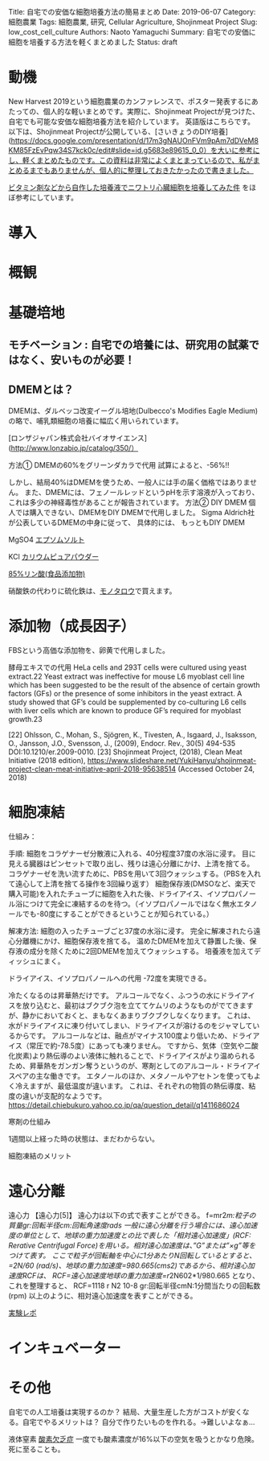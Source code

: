 Title: 自宅での安価な細胞培養方法の簡易まとめ
Date: 2019-06-07
Category: 細胞農業
Tags: 細胞農業, 研究, Cellular Agriculture, Shojinmeat Project
Slug: low_cost_cell_culture
Authors: Naoto Yamaguchi
Summary: 自宅での安価に細胞を培養する方法を軽くまとめました
Status: draft

# 動機
New Harvest 2019という細胞農業のカンファレンスで、ポスター発表するにあたっての、個人的な軽いまとめです。実際に、Shojinmeat Projectが見つけた、自宅でも可能な安価な細胞培養方法を紹介しています。
英語版はこちらです。以下は、Shojinmeat Projectが公開している、[さいきょうのDIY培養](https://docs.google.com/presentation/d/17m3gNAUOnFVm9pAm7dDVeM8KM85FzEvPqw34S7kck0c/edit#slide=id.g5683e89615_0_0）を大いに参考にし、軽くまとめたものです。この資料は非常によくまとまっているので、私がまとめるまでもありませんが、個人的に整理しておきたかったので書きました。

[ビタミン剤などから自作した培養液でニワトリ心臓細胞を培養してみた件](http://animescience.net/?p=3647)
をほぼ参考にしています。



# 導入


# 概観


# 基礎培地
## モチベーション : 自宅での培養には、研究用の試薬ではなく、安いものが必要！
## DMEMとは？
DMEMは、ダルベッコ改変イーグル培地(Dulbecco's Modifies Eagle Medium)の略で、哺乳類細胞の培養に幅広く用いられています。


[ロンザジャパン株式会社バイオサイエンス](http://www.lonzabio.jp/catalog/350/）

方法① DMEMの60%をグリーンダカラで代用
試算によると、-56%!!

しかし、結局40%はDMEMを使うため、一般人には手の届く価格ではありません。
また、DMEMには、フェノールレッドというpHを示す溶液が入っており、これは多少の神経毒性があることが報告されています。
方法② DIY DMEM
個人では購入できない、DMEMをDIY DMEMで代用しました。
Sigma Aldrich社が公表しているDMEMの中身に従って、
具体的には、
もっともDIY DMEM


MgSO4
[エプソムソルト](https://www.amazon.co.jp/%E3%82%A8%E3%83%97%E3%82%BD%E3%83%A0%E3%82%BD%E3%83%AB%E3%83%88-%E7%A1%AB%E9%85%B8%E3%83%9E%E3%82%B0%E3%83%8D%E3%82%B7%E3%82%A6%E3%83%A0-99-5-%E3%82%AA%E3%83%BC%E3%83%AB%E3%83%AA%E3%82%AD%E3%83%83%E3%83%89-%E5%90%84%E3%82%B5%E3%82%A4%E3%82%BA%E9%81%B8%E3%81%B9%E3%81%BE%E3%81%99/dp/B077PBRZKW/ref=sr_1_2_sspa?__mk_ja_JP=%E3%82%AB%E3%82%BF%E3%82%AB%E3%83%8A&keywords=%E7%A1%AB%E9%85%B8%E3%83%9E%E3%82%B0%E3%83%8D%E3%82%B7%E3%82%A6%E3%83%A0&qid=1562415735&s=gateway&sr=8-2-spons&psc=1)

KCl
[カリウムピュアパウダー](https://www.amazon.co.jp/NOW-Foods-733739014719-100%EF%BC%85%E3%83%94%E3%83%A5%E3%82%A2%E3%83%91%E3%82%A6%E3%83%80%E3%83%BC%EF%BC%88%E3%82%B0%E3%83%AB%E3%82%B3%E3%83%B3%E9%85%B8%E7%B5%90%E5%90%88%EF%BC%89-%E6%B5%B7%E5%A4%96%E7%9B%B4%E9%80%81%E5%93%81/dp/B0015C2ZI2/ref=pd_sbs_121_5/357-8514783-3116511?_encoding=UTF8&pd_rd_i=B0015C2ZI2&pd_rd_r=efa5fd70-9fe9-11e9-8924-833d5d723e91&pd_rd_w=MOB3n&pd_rd_wg=Lpn24&pf_rd_p=ad2ea29d-ea11-483c-9db2-6b5875bb9b73&pf_rd_r=GDX1GF1S1V4BG41MSH7F&psc=1&refRID=GDX1GF1S1V4BG41MSH7F)

[85%リン酸(食品添加物)](https://www.amazon.co.jp/MATSUBA-85-%E3%83%AA%E3%83%B3%E9%85%B8%E3%80%90%E9%A3%9F%E5%93%81%E6%B7%BB%E5%8A%A0%E7%89%A9%E3%80%91/dp/B071JDSJBC/ref=sr_1_1?s=food-beverage&ie=UTF8&qid=1517748041&sr=1-1&keywords=%E3%83%AA%E3%83%B3%E9%85%B8)

硝酸鉄の代わりに硫化鉄は、[モノタロウ](https://www.monotaro.com/g/01278495/?t.q=%89%96%89%BB%93S)で買えます。


# 添加物（成長因子）
FBSという高価な添加物を、卵黄で代用しました。





酵母エキスでの代用
 HeLa cells and 293T cells were cultured using yeast extract.22 Yeast extract was ineffective for mouse L6 myoblast cell line which has been suggested to be the result of the absence of certain growth factors (GFs) or the presence of some inhibitors in the yeast extract.  A study showed that GF’s could be supplemented by co-culturing L6 cells with liver cells which are known to produce GF’s required for myoblast growth.23 

[22] Ohlsson, C., Mohan, S., Sjögren, K., Tivesten, A., Isgaard, J., Isaksson, O., Jansson, J.O., Svensson, J., (2009), Endocr. Rev., 30(5) 494-535 DOI:10.1210/er.2009-0010.
[23] Shojinmeat Project, (2018), Clean Meat Initiative (2018 edition), https://www.slideshare.net/YukiHanyu/shojinmeat-project-clean-meat-initiative-april-2018-95638514 (Accessed October 24, 2018)


# 細胞凍結
仕組み：

手順:
細胞をコラゲナーゼ分散液に入れる、40分程度37度の水浴に浸す。
目に見える臓器はピンセットで取り出し、残りは遠心分離にかけ、上清を捨てる。
コラゲナーゼを洗い流すために、PBSを用いて3回ウォッシュする。（PBSを入れて遠心して上清を捨てる操作を3回繰り返す）
細胞保存液(DMSOなど、楽天で購入可能)を入れたチューブに細胞を入れた後、ドライアイス、イソプロパノール浴につけて完全に凍結するのを待つ。（イソプロパノールではなく無水エタノールでも-80度にすることができるということが知られている。）

解凍方法:
細胞の入ったチューブごと37度の水浴に浸す。
完全に解凍されたら遠心分離機にかけ、細胞保存液を捨てる。
温めたDMEMを加えて静置した後、保存液の成分を除くために2回DMEMを加えてウォッシュする。
培養液を加えてディッシュにまく。

ドライアイス、イソプロパノールへの代用
-72度を実現できる。


冷たくなるのは昇華熱だけです。
アルコールでなく、ふつうの水にドライアイスを放り込むと、最初はブクブク泡を立ててケムリのようなものがでてきますが、静かにおいておくと、まもなくあまりブクブクしなくなります。
これは、水がドライアイスに凍り付いてしまい、ドライアイスが溶けるのをジャマしているからです。
アルコールなどは、融点がマイナス100度より低いため、ドライアイス（常圧で約-78.5度）にあっても凍りません。
ですから、気体（空気や二酸化炭素)より熱伝導のよい液体に触れることで、ドライアイスがより温められるため、昇華熱をガンガン奪うというのが、寒剤としてのアルコール・ドライアイスペアの主な働きです。
エタノールのほか、メタノールやアセトンを使ってもよく冷えますが、最低温度が違います。
これは、それぞれの物質の熱伝導度、粘度の違いが支配的なようです。
https://detail.chiebukuro.yahoo.co.jp/qa/question_detail/q1411686024


寒剤の仕組み

1週間以上経った時の状態は、まだわからない。

細胞凍結のメリット

# 遠心分離
遠心力
【遠心力[5]】
遠心力は以下の式で表すことができる。
f=mr2*m:粒子の質量gr:回転半径cm:回転角速度rads
一般に遠心分離を行う場合には、遠心加速度の単位として、地球の重力加速度との比で表した「相対遠心加速度」(RCF: Rerative Centrifugal Force)を用いる。相対遠心加速度は、”G”または”×g”等をつけて表す。
ここで粒子が回転軸を中心に1分あたりN回転しているとすると、=2N/60 (rad/s)、地球の重力加速度=980.665(cms2)であるから、相対遠心加速度RCFは、
RCF=遠心加速度地球の重力加速度=r*2N602*1/980.665
となり、これを整理すると、
RCF=1118  r  N2  10-8 gr:回転半径cmN:1分間当たりの回転数(rpm)
以上のように、相対遠心加速度を表すことができる。

[実験レポ](https://docs.google.com/document/d/1UCX8Xy5B0NPygs7u16LNwtacJ4_U5QXX/edit)

# インキュベーター 


# その他
自宅での人工培養は実現するのか？
結局、大量生産した方がコストが安くなる。自宅でやるメリットは？
自分で作りたいものを作れる。→難しいよなぁ...


液体窒素
[酸素欠乏症](https://ja.wikipedia.org/wiki/%E9%85%B8%E7%B4%A0%E6%AC%A0%E4%B9%8F%E7%97%87)
一度でも酸素濃度が16%以下の空気を吸うとかなり危険。死に至ることも。
